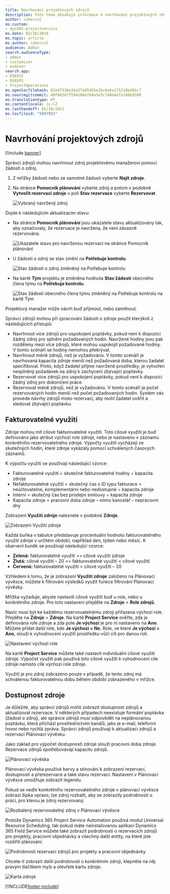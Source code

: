 ```yaml
---
title: Navrhování projektových zdrojů
description: Toto téma obsahuje informace o navrhování projektových zdrojů.
author: ruhercul
ms.custom:
- dyn365-projectservice
ms.date: 03/28/2019
ms.topic: article
ms.author: ruhercul
audience: Admin
search.audienceType:
- admin
- customizer
- enduser
search.app:
- D365CE
- D365PS
- ProjectOperations
ms.openlocfilehash: 02e47338e34a37e05455e2bc6e6a175210ed6bc7
ms.sourcegitcommit: 40f68387f594180af64a5e5c748b6efa188bd300
ms.translationtype: HT
ms.contentlocale: cs-CZ
ms.lasthandoff: 05/10/2021
ms.locfileid: "5997953"
---
```

# <a name="propose-project-resources"></a>Navrhování projektových zdrojů

[!include [banner](../includes/psa-now-project-operations.md)]

Správci zdrojů mohou navrhnout zdroj projektovému manažerovi pomocí žádosti o zdroj.

1. Z mřížky žádosti nebo ze samotné žádosti vyberte **Najít zdroje**.
2. Na stránce **Pomocník plánování** vyberte zdroj a potom v podokně **Vytvořit rezervaci zdroje** v poli **Stav rezervace** vyberte **Rezervovat**.

    ![Vybraný navržený zdroj](media/Resource-Management-image62.png)

Dojde k následujícím aktualizacím stavu:

- Na stránce **Pomocník plánování** jsou ukazatele stavu aktualizovány tak, aby označovaly, že rezervace je navržena, že není závazně rezervována.

    ![Ukazatele stavu pro navrženou rezervaci na stránce Pomocník plánování](media/Resource-Management-image63.png)

- U žádosti o zdroj se stav změní na **Potřebuje kontrolu**.

    ![Stav žádosti o zdroj změněný na Potřebuje kontrolu](media/Resource-Management-image64.png)

- Na kartě **Tým** projektu je změněna hodnota **Stav žádosti** obecného člena týmu na **Potřebuje kontrolu**.

    ![Stav žádosti obecného člena týmu změněný na Potřebuje kontrolu na kartě Tým](media/Resource-Management-image48.png)

Projektový manažer může návrh buď přijmout, nebo zamítnout.

Správci zdrojů mohou při zpracování žádostí o zdroje použít kterýkoli z následujících přístupů:

- Navrhnout více zdrojů pro uspokojení poptávky, pokud není k dispozici žádný zdroj pro splnění požadovaných hodin. Navržené hodiny jsou pak rozděleny mezi více zdrojů, které mohou uspokojit požadované hodiny. V tomto scénáři se hodiny nemohou překrývat.
- Navrhnout méně zdrojů, než je vyžadováno. V tomto scénáři je navrhovaná kapacita zdroje menší než požadovaná doba, kterou žadatel specifikoval. Proto, když žadatel přijme navržené prostředky, je vytvořen nesplněný požadavek na zdroj k zachycení zbývající poptávky.
- Rezervovat více zdrojů pro uspokojení poptávky, pokud není k dispozici žádný zdroj pro dokončení práce.
- Rezervovat méně zdrojů, než je vyžadováno. V tomto scénáři je počet rezervovaných hodin menší než počet požadovaných hodin. Systém vás provede návrhy zdrojů místo rezervací, aby mohl žadatel ověřit a sledovat zbývající poptávku.

## <a name="billable-utilization"></a>Fakturovatelné využití

Zdroje mohou mít cílové fakturovatelné využití. Toto cílové využití je buď definováno jako atribut výchozí role zdroje, nebo je nastaveno v záznamu konkrétního rezervovatelného zdroje. Výpočty využití vycházejí ze skutečných hodin, které zdroje vykázaly pomocí schválených časových záznamů.

K výpočtu využití se používají následující vzorce:

- Fakturovatelné využití = skutečné fakturovatelné hodiny ÷ kapacita zdroje
- Nefakturovatelné využití = skutečný čas s ID typu fakturace = neúčtovatelné, komplementární nebo nedostupné ÷ kapacita zdroje
- Interní = skutečný čas bez prodejní smlouvy ÷ kapacita zdroje
- Kapacita zdroje = pracovní doba zdroje – mimo kancelář – nepracovní dny

Zobrazení **Využití zdroje** naleznete v podokně **Zdroje**.

![Zobrazení Využití zdroje](media/Resource-Management-image65.png)

Každá buňka v tabulce představuje procentuální hodnotu fakturovatelného využití zdroje v určitém období, například den, týden nebo měsíc. K obarvení buněk se používají následující vzorce:

- **Zelená:** fakturovatelné využití \>= cílové využití zdroje
- **Žlutá:** cílové využití – 20 \<= fakturovatelné využití \< cílové využití
- **Červená:** fakturovatelné využití \< cílové využití – 20

Vzhledem k tomu, že je zobrazení **Využití zdroje** založeno na Plánovací vývěsce, můžete k filtrování výsledků využít funkce filtrování Plánovací vývěsky.

Mřížka vyžaduje, abyste nastavili cílové využití buď u role, nebo u konkrétního zdroje. Pro toto nastavení přejděte na **Zdroje** \> **Role zdrojů**.

Navíc musí být ke každému rezervovatelnému zdroji přiřazena výchozí role. Přejděte na **Zdroje** \> **Zdroje**. Na kartě **Project Service** ověřte, zda je definována role zdroje a zda pole **Je výchozí** je pro ni nastaveno na **Ano**. Můžete přidat další role, kde **Je výchozí = Ne**. Role, ve které **Je výchozí = Ano**, slouží k vyhodnocení využití prostředku vůči cíli pro danou roli.

![Nastavení výchozí role](media/Resource-Management-image67.png)

Na kartě **Project Service** můžete také nastavit individuální cílové využití zdroje. Výpočet využití pak používá toto cílové využití k vyhodnocení cíle zdroje namísto cíle výchozí role zdroje.

Využití je pro zdroj zobrazeno pouze v případě, že tento zdroj má schválenou fakturovatelnou dobu během období zobrazeného v mřížce.

## <a name="resource-availability"></a>Dostupnost zdroje

Je důležité, aby správci zdrojů mohli zobrazit dostupnost zdrojů a aktualizovat rezervace. V některých případech neexistuje formální poptávka (žádost o zdroj), ale správce zdrojů musí odpovědět na neplánovanou poptávku, která přichází prostřednictvím kanálů, jako je e-mail, telefonní hovor nebo rychlá zpráva. Správci zdrojů používají k aktualizaci zdrojů a rezervací Plánovací vývěsku.

Jako základ pro výpočet dostupnosti zdroje slouží pracovní doba zdroje. Rezervace zdrojů spotřebovávají kapacitu zdrojů.

![Plánovací vývěska](media/Resource-Management-image68.png)

Plánovací vývěska používá barvy a stínování k zobrazení rezervací, dostupnosti a přerezervace a také stavu rezervací. Nastavení v Plánovací vývěsce umožňuje zobrazit legendu.

Pokud se vedle konkrétního rezervovatelného zdroje v plánovací vývěsce zobrazí šipka vpravo, lze zdroj rozbalit, aby se zobrazily podrobnosti o práci, pro kterou je zdroj rezervovaný.

![Rozbalený rezervovatelný zdroj v Plánovací vývěsce](media/Resource-Management-image69.png)

Protože Dynamics 365 Project Service Automation používá modul Universal Resource Scheduling, tak pokud máte nainstalovanou aplikaci Dynamics 365 Field Service můžete také zobrazit podrobnosti o rezervacích zdrojů pro projekty, pracovní objednávky a všechny další entity, na které jste rozšířili plánování.

![Podrobnosti rezervací zdrojů pro projekty a pracovní objednávky](media/Resource-Management-image70.png)

Chcete-li zobrazit další podrobnosti o konkrétním zdroji, klepněte na něj pravým tlačítkem myši a otevřete kartu zdroje.

![Karta zdroje](media/Resource-Management-image71.png)


[!INCLUDE[footer-include](../includes/footer-banner.md)]